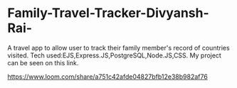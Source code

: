 # Family-Travel-Tracker-Divyansh-Rai-
A travel app to allow user to track their family member's record of countries visited.
Tech used:EJS,Express.JS,PostgreSQL,Node.JS,CSS.
My project can be seen on this link.

https://www.loom.com/share/a751c42afde04827bfb12e38b982af76
